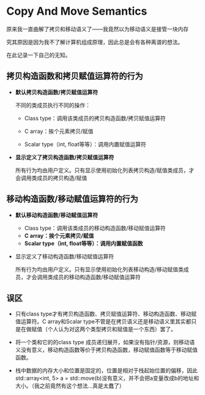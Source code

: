 # Copy And Move Semantics

原来我一直曲解了拷贝和移动语义了——我竟然以为移动语义是接管一块内存

究其原因是因为我不了解计算机组成原理，因此总是会有各种离谱的想法。

在此记录一下自己的无知。

## 拷贝构造函数和拷贝赋值运算符的行为

* **默认拷贝构造函数/拷贝赋值运算符**

  不同的类成员执行不同的操作：

  * Class type：调用该类成员的拷贝构造函数/拷贝赋值运算符

  * C array：挨个元素拷贝/赋值
  * Scalar type（int, float等等）：调用内置赋值运算符

* **显示定义了拷贝构造函数/拷贝赋值运算符**

  所有行为均由用户定义。只有显示使用初始化列表拷贝构造/赋值类成员，才会调用类成员的拷贝构造/赋值

## 移动构造函数/移动赋值运算符的行为

* **默认移动构造函数/移动赋值运算符**
  * Class type：调用该类成员的移动构造函数/移动赋值运算符
  * **C array：挨个元素拷贝/赋值**
  * **Scalar type（int, float等等）：调用内置赋值函数**

* 显示定义了移动构造函数/移动赋值运算符

  所有行为均由用户定义。只有显示使用初始化列表移动构造/移动赋值类成员，才会调用类成员的移动构造函数/移动赋值运算符

## 误区

* 只有class type才有拷贝构造函数、拷贝赋值运算符、移动构造函数、移动赋值运算符。C array和Scalar type不管是在拷贝语义还是移动语义里其实都只是在做赋值（个人认为对这两个类型拷贝和赋值是一个东西）罢了。
* 将一个类和它的的class type 成员递归展开，如果没有指针/资源，则移动语义没有意义，移动构造函数等价于拷贝构造函数，移动赋值函数等于移动赋值函数。

* 栈中数据的内存大小和位置是固定的，位置是相对于栈起始位置的偏移，因此 std::array<int, 5> a = std::move(b)没有意义，并不会把a变量改成b的地址和大小。（我之前竟然有这个想法...真是太蠢了）
